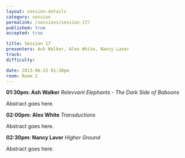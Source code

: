 ```yaml
---
layout: session-details
category: session
permalink: /sessions/session-17/
published: true
accepted: true

title: Session 17
presenters: Ash Walker, Alex White, Nancy Laver
track:
difficulty:

date: 2013-06-23 01:30pm
room: Room 2
---
```


**01:30pm: Ash Walker**
_Relevvant Elephants - The Dark Side of Baboons_

Abstract goes here.

**02:00pm: Alex White**
_Transductions_

Abstract goes here.

**02:30pm: Nancy Laver**
_Higher Ground_

Abstract goes here.

